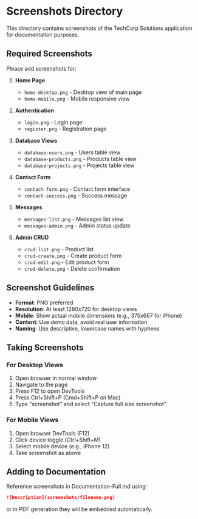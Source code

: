 # Screenshots Directory

This directory contains screenshots of the TechCorp Solutions application for documentation purposes.

## Required Screenshots

Please add screenshots for:

1. **Home Page**
   - `home-desktop.png` - Desktop view of main page
   - `home-mobile.png` - Mobile responsive view

2. **Authentication**
   - `login.png` - Login page
   - `register.png` - Registration page

3. **Database Views**
   - `database-users.png` - Users table view
   - `database-products.png` - Products table view
   - `database-projects.png` - Projects table view

4. **Contact Form**
   - `contact-form.png` - Contact form interface
   - `contact-success.png` - Success message

5. **Messages**
   - `messages-list.png` - Messages list view
   - `messages-admin.png` - Admin status update

6. **Admin CRUD**
   - `crud-list.png` - Product list
   - `crud-create.png` - Create product form
   - `crud-edit.png` - Edit product form
   - `crud-delete.png` - Delete confirmation

## Screenshot Guidelines

- **Format**: PNG preferred
- **Resolution**: At least 1280x720 for desktop views
- **Mobile**: Show actual mobile dimensions (e.g., 375x667 for iPhone)
- **Content**: Use demo data, avoid real user information
- **Naming**: Use descriptive, lowercase names with hyphens

## Taking Screenshots

### For Desktop Views
1. Open browser in normal window
2. Navigate to the page
3. Press F12 to open DevTools
4. Press Ctrl+Shift+P (Cmd+Shift+P on Mac)
5. Type "screenshot" and select "Capture full size screenshot"

### For Mobile Views
1. Open browser DevTools (F12)
2. Click device toggle (Ctrl+Shift+M)
3. Select mobile device (e.g., iPhone 12)
4. Take screenshot as above

## Adding to Documentation

Reference screenshots in Documentation-Full.md using:

```markdown
![Description](screenshots/filename.png)
```

or in PDF generation they will be embedded automatically.
